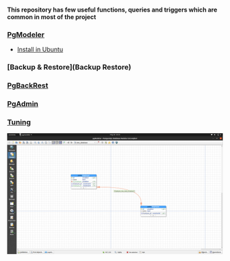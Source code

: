 #### This repository has few useful functions, queries and triggers which are common in most of the project

### [PgModeler](PgModeler)
 * [Install in Ubuntu](pgmodeler/build_pgmodeler_from_source_ubuntu.md)

### [Backup & Restore](Backup Restore)

### [PgBackRest](PgBackRest)

### [PgAdmin](pgadmin)

### [Tuning](Tuning)

![PgModeler](pgmodeler/Ubuntu.png)

